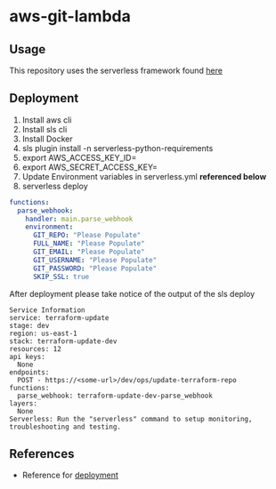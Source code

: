 # aws-git-lambda

## Usage

This repository uses the serverless framework found [here](https://serverless.com/)

## Deployment

1. Install aws cli
1. Install sls cli
1. Install Docker
1. sls plugin install -n serverless-python-requirements
1. export AWS_ACCESS_KEY_ID=<your-key-here>
1. export AWS_SECRET_ACCESS_KEY=<your-secret-key-here>
1. Update Environment variables in serverless.yml **referenced below**
1. serverless deploy
```yaml
functions:
  parse_webhook:
    handler: main.parse_webhook
    environment:
      GIT_REPO: "Please Populate"
      FULL_NAME: "Please Populate"
      GIT_EMAIL: "Please Populate"
      GIT_USERNAME: "Please Populate"
      GIT_PASSWORD: "Please Populate"
      SKIP_SSL: true
```

After deployment please take notice of the output of the sls deploy

```
Service Information
service: terraform-update
stage: dev
region: us-east-1
stack: terraform-update-dev
resources: 12
api keys:
  None
endpoints:
  POST - https://<some-url>/dev/ops/update-terraform-repo
functions:
  parse_webhook: terraform-update-dev-parse_webhook
layers:
  None
Serverless: Run the "serverless" command to setup monitoring, troubleshooting and testing.
```

## References
* Reference for [deployment](https://serverless.com/framework/docs/providers/aws/guide/deploying/)

